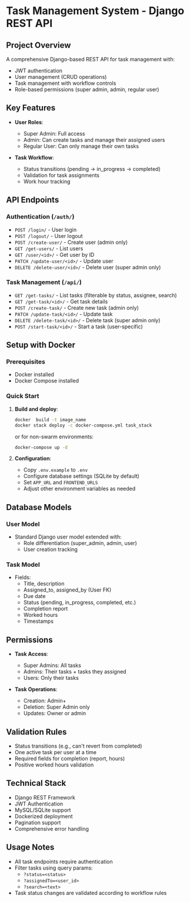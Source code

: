 # Task Management System - Django REST API

## Project Overview
A comprehensive Django-based REST API for task management with:
- JWT authentication
- User management (CRUD operations)
- Task management with workflow controls
- Role-based permissions (super admin, admin, regular user)

## Key Features
- **User Roles**:
  - Super Admin: Full access
  - Admin: Can create tasks and manage their assigned users
  - Regular User: Can only manage their own tasks

- **Task Workflow**:
  - Status transitions (pending → in_progress → completed)
  - Validation for task assignments
  - Work hour tracking

## API Endpoints

### Authentication (`/auth/`)
- `POST /login/` - User login
- `POST /logout/` - User logout
- `POST /create-user/` - Create user (admin only)
- `GET /get-users/` - List users
- `GET /user/<id>/` - Get user by ID
- `PATCH /update-user/<id>/` - Update user
- `DELETE /delete-user/<id>/` - Delete user (super admin only)

### Task Management (`/api/`)
- `GET /get-tasks/` - List tasks (filterable by status, assignee, search)
- `GET /get-task/<id>/` - Get task details
- `POST /create-task/` - Create new task (admin only)
- `PATCH /update-task/<id>/` - Update task
- `DELETE /delete-task/<id>/` - Delete task (super admin only)
- `POST /start-task/<id>/` - Start a task (user-specific)

## Setup with Docker

### Prerequisites
- Docker installed
- Docker Compose installed

### Quick Start
1. **Build and deploy**:
   ```bash
   docker  build -t image_name
   docker stack deploy -c docker-compose.yml task_stack
   ```
   or for non-swarm environments:
   ```bash
   docker-compose up -d
   ```

2. **Configuration**:
   - Copy `.env.example` to `.env`
   - Configure database settings (SQLite by default)
   - Set `APP_URL` and `FRONTEND_URLS`
   - Adjust other environment variables as needed

## Database Models

### User Model
- Standard Django user model extended with:
  - Role differentiation (super_admin, admin, user)
  - User creation tracking

### Task Model
- Fields:
  - Title, description
  - Assigned_to, assigned_by (User FK)
  - Due date
  - Status (pending, in_progress, completed, etc.)
  - Completion report
  - Worked hours
  - Timestamps

## Permissions
- **Task Access**:
  - Super Admins: All tasks
  - Admins: Their tasks + tasks they assigned
  - Users: Only their tasks

- **Task Operations**:
  - Creation: Admin+
  - Deletion: Super Admin only
  - Updates: Owner or admin

## Validation Rules
- Status transitions (e.g., can't revert from completed)
- One active task per user at a time
- Required fields for completion (report, hours)
- Positive worked hours validation

## Technical Stack
- Django REST Framework
- JWT Authentication
- MySQL/SQLite support
- Dockerized deployment
- Pagination support
- Comprehensive error handling

## Usage Notes
- All task endpoints require authentication
- Filter tasks using query params:
  - `?status=<status>`
  - `?assignedTo=<user_id>`
  - `?search=<text>`
- Task status changes are validated according to workflow rules